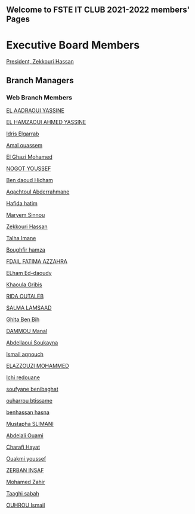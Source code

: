 ## Welcome to FSTE IT CLUB 2021-2022 members' Pages
<!---
You can use the [editor on GitHub](https://github.com/FSTEITCLUB/2122members/edit/gh-pages/index.md) to maintain and preview the content for your website in Markdown files.

Whenever you commit to this repository, GitHub Pages will run [Jekyll](https://jekyllrb.com/) to rebuild the pages in your site, from the content in your Markdown files.
--->

# Executive Board Members
[President, Zekkouri Hassan](./zekkourihassan.md)
## Branch Managers
### Web Branch Members

[EL AADRAOUI YASSINE ](./elaadraouiyassine.md)

[EL HAMZAOUI AHMED YASSINE](./elhamzaouiahmedyassine.md)

[Idris Elgarrab](./idriselgarrab.md)

[Amal ouassem](./amalouassem.md)

[El Ghazi Mohamed](./elghazimohamed.md)

[NOGOT YOUSSEF ](./nogotyoussef.md)

[Ben daoud Hicham](./bendaoudhicham.md)

[Aqachtoul Abderrahmane](./aqachtoulabderrahmane.md)

[Hafida hatim](./hafidahatim.md)

[Maryem Sinnou](./maryemsinnou.md)

[Zekkouri Hassan](./zekkourihassan.md)

[Talha Imane](./talhaimane.md)

[Boughfir hamza](./boughfirhamza.md)

[FDAIL FATIMA AZZAHRA](./fdailfatimaazzahra.md)

[ELham Ed-daoudy](./elhamed-daoudy.md)

[Khaoula Gribis](./khaoulagribis.md)

[RIDA OUTALEB](./ridaoutaleb.md)

[SALMA LAMSAAD ](./salmalamsaad.md)

[Ghita Ben Bih](./ghitabenbih.md)

[DAMMOU Manal](./dammoumanal.md)

[Abdellaoui Soukayna](./abdellaouisoukayna.md)

[Ismail aqnouch](./ismailaqnouch.md)

[ELAZZOUZI MOHAMMED](./elazzouzimohammed.md)

[Ichi redouane](./ichiredouane.md)

[soufyane benibaghat](./benibaghat.md)

[ouharrou btissame](./ouharroubtissame.md)

[benhassan hasna](./benhassanhasna.md)

[Mustapha SLIMANI](./mustaphaslimani.md)

[Abdelali Ouami](./abdelaliouami.md)

[Charafi Hayat](./charafihayat.md)

[Ouakmi youssef](./ouakmiyoussef.md)

[ZERBAN INSAF](./zerbaninsaf.md)

[Mohamed Zahir](./mohamedzahir.md)

[Taaghi sabah](./taaghisabah.md)

[OUHROU Ismail](./ouhrouismail.md)

